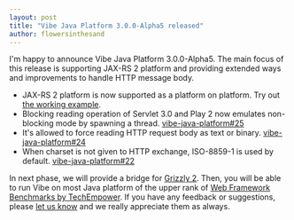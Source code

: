 ```yaml
---
layout: post
title: "Vibe Java Platform 3.0.0-Alpha5 released"
author: flowersinthesand
---
```


I'm happy to announce Vibe Java Platform 3.0.0-Alpha5. The main focus of this release is supporting JAX-RS 2 platform and providing extended ways and improvements to handle HTTP message body.

* JAX-RS 2 platform is now supported as a platform on platform. Try out [the working example](https://github.com/vibe-project/vibe-examples/tree/master/archetype/vibe-java-server/platform-on-platform/jaxrs2-atmosphere2).
* Blocking reading operation of Servlet 3.0 and Play 2 now emulates non-blocking mode by spawning a thread. [vibe-java-platform#25](https://github.com/vibe-project/vibe-java-platform/issues/25)
* It's allowed to force reading HTTP request body as text or binary. [vibe-java-platform#24](https://github.com/vibe-project/vibe-java-platform/issues/24)
* When charset is not given to HTTP exchange, ISO-8859-1 is used by default. [vibe-java-platform#22](https://github.com/vibe-project/vibe-java-platform/issues/22)

In next phase, we will provide a bridge for [Grizzly 2](https://github.com/vibe-project/vibe-java-platform/issues/29). Then, you will be able to run Vibe on most Java platform of the upper rank of [Web Framework Benchmarks by TechEmpower](http://www.techempower.com/benchmarks/#section=data-r9&hw=peak&test=json&l=3k). If you have any feedback or suggestions, please [let us know](http://groups.google.com/group/atmosphere-framework) and we really appreciate them as always.